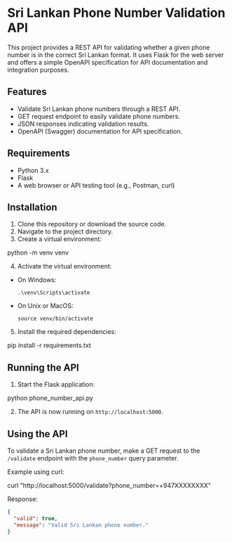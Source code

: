 # Sri Lankan Phone Number Validation API

This project provides a REST API for validating whether a given phone number is in the correct Sri Lankan format. It uses Flask for the web server and offers a simple OpenAPI specification for API documentation and integration purposes.

## Features

- Validate Sri Lankan phone numbers through a REST API.
- GET request endpoint to easily validate phone numbers.
- JSON responses indicating validation results.
- OpenAPI (Swagger) documentation for API specification.

## Requirements

- Python 3.x
- Flask
- A web browser or API testing tool (e.g., Postman, curl)

## Installation

1. Clone this repository or download the source code.
2. Navigate to the project directory.
3. Create a virtual environment:

python -m venv venv


4. Activate the virtual environment:

- On Windows:

  ```
  .\venv\Scripts\activate
  ```

- On Unix or MacOS:

  ```
  source venv/bin/activate
  ```

5. Install the required dependencies:

pip install -r requirements.txt

## Running the API

1. Start the Flask application:

python phone_number_api.py

2. The API is now running on `http://localhost:5000`.

## Using the API

To validate a Sri Lankan phone number, make a GET request to the `/validate` endpoint with the `phone_number` query parameter.

Example using curl:

curl "http://localhost:5000/validate?phone_number=+947XXXXXXXX"

Response:

```json
{
  "valid": true,
  "message": "Valid Sri Lankan phone number."
}